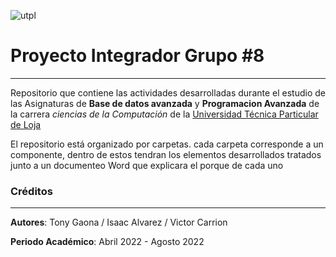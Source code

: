![utpl](https://alumni.utpl.edu.ec/sites/default/files/logo.png)

# Proyecto Integrador Grupo #8

- - -

Repositorio que contiene las actividades desarrolladas durante el
estudio de las Asignaturas de **Base de datos avanzada** y  **Programacion Avanzada** de la carrera *ciencias 
de la Computación* de la [Universidad Técnica Particular de Loja](https://www.utpl.edu.ec/)

El repositorio está organizado por carpetas. cada carpeta corresponde a un componente, dentro de estos
tendran los elementos desarrollados tratados junto a un documenteo Word que explicara el porque
de cada uno 
### Créditos

- - -

**Autores**: Tony Gaona / Isaac Alvarez / Victor Carrion 

**Periodo Académico**: Abril 2022 - Agosto 2022
